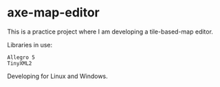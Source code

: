 # axe-map-editor

This is a practice project where I am developing a tile-based-map editor.

Libraries in use:
```
Allegro 5
TinyXML2
```

Developing for Linux and Windows.
